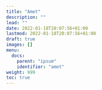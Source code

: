 ```yaml
---
title: "Amet"
description: ""
lead: ""
date: 2022-01-18T20:07:56+01:00
lastmod: 2022-01-18T20:07:56+01:00
draft: true
images: []
menu:
  docs:
    parent: "ipsum"
    identifier: "amet"
weight: 999
toc: true
---
```

